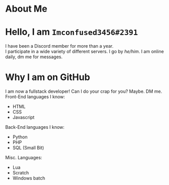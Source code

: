 # About Me
# Hello, I am <code>Imconfused3456#2391</code>
I have been a Discord member for more than a year.<br/>
I participate in a wide variety of different servers. 
I go by <em>he/him</em>.
I am online daily, dm me for messages.
# Why I am on GitHub
I am now a fullstack developer! Can I do your crap for you? Maybe. DM me. <br>
Front-End languages I know:
<ul>
  <li>HTML</li>
  <li>CSS</li>
  <li>Javascript</li>
</ul>
Back-End languages I know:
<ul>
  <li>Python</li>
  <li>PHP</li>
  <li>SQL (Small Bit)</li>
</ul>
Misc. Languages:
<ul>
  <li>Lua</li>
  <li>Scratch</li>
  <li>Windows batch</li>
<ul>
